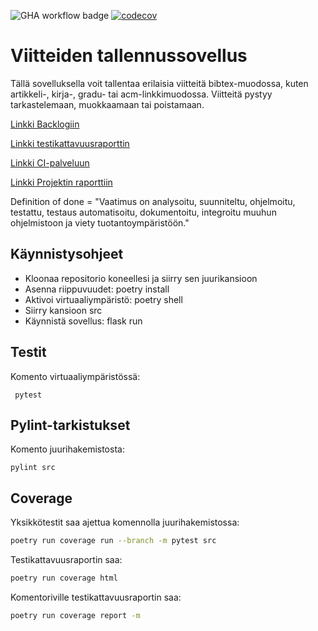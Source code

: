 ![GHA workflow badge](https://github.com/asvorg/ohtu-miniprojekti/workflows/CI/badge.svg)
[![codecov](https://codecov.io/gh/asvorg/ohtu-miniprojekti/graph/badge.svg?token=TDI48PGLLQ)](https://codecov.io/gh/asvorg/ohtu-miniprojekti)

# Viitteiden tallennussovellus

Tällä sovelluksella voit tallentaa erilaisia viitteitä bibtex-muodossa, kuten artikkeli-, kirja-, gradu- tai acm-linkkimuodossa. Viitteitä pystyy tarkastelemaan, muokkaamaan tai poistamaan.

[Linkki Backlogiin](https://docs.google.com/spreadsheets/d/16oLOVjyAvzNTiq1DqT4437QIkMCs-a8WFKWrO-61xKg/edit?usp=sharing)

[Linkki testikattavuusraporttin](https://app.codecov.io/gh/asvorg/ohtu-miniprojekti/tree/main/src%2Fbackend)

[Linkki CI-palveluun](https://github.com/asvorg/ohtu-miniprojekti/actions)

[Linkki Projektin raporttiin](https://helsinkifi-my.sharepoint.com/:w:/g/personal/ainkeri_ad_helsinki_fi/ER9f0cREP7BDoqqXmrq44REBD7eRKqtREGUlykfzSF8l5g?e=oylYjw)

Definition of done = "Vaatimus on analysoitu, suunniteltu, ohjelmoitu, testattu, testaus automatisoitu, dokumentoitu, integroitu muuhun ohjelmistoon ja viety tuotantoympäristöön."

## Käynnistysohjeet
- Kloonaa repositorio koneellesi ja siirry sen juurikansioon
- Asenna riippuvuudet: poetry install
- Aktivoi virtuaaliympäristö: poetry shell
- Siirry kansioon src
- Käynnistä sovellus: flask run

## Testit
Komento virtuaaliympäristössä:
```
 pytest
```


## Pylint-tarkistukset
Komento juurihakemistosta:
```
pylint src
```
## Coverage
Yksikkötestit saa ajettua komennolla juurihakemistossa:

```bash
poetry run coverage run --branch -m pytest src
```
Testikattavuusraportin saa:

```bash
poetry run coverage html
```
Komentoriville testikattavuusraportin saa:

```bash
poetry run coverage report -m
